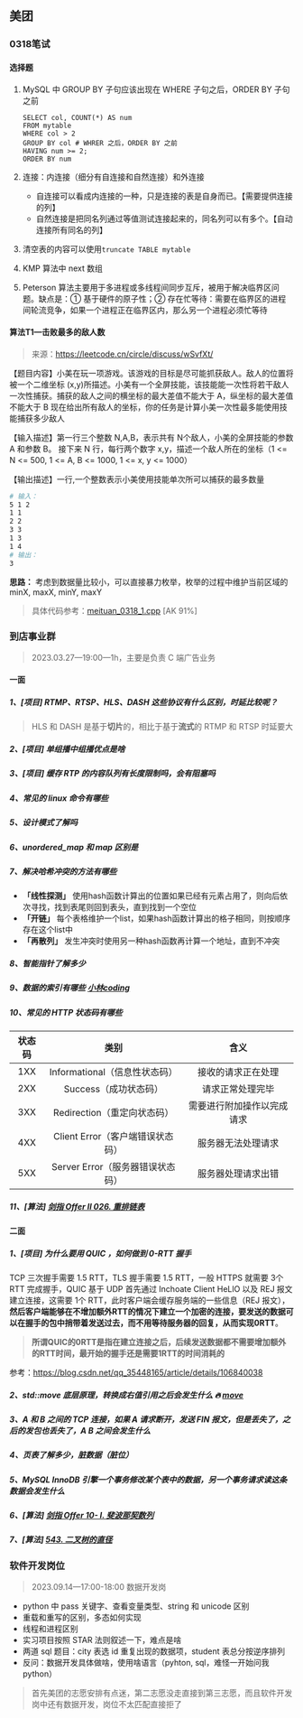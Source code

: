 ## 美团

### 0318笔试

#### 选择题

1. MySQL 中 GROUP BY 子句应该出现在 WHERE 子句之后，ORDER BY 子句之前

   ```mysql
   SELECT col, COUNT(*) AS num
   FROM mytable
   WHERE col > 2
   GROUP BY col # WHRER 之后，ORDER BY 之前
   HAVING num >= 2;
   ORDER BY num 
   ```

2. 连接：内连接（细分有自连接和自然连接）和外连接

   - 自连接可以看成内连接的一种，只是连接的表是自身而已。【需要提供连接的列】
   - 自然连接是把同名列通过等值测试连接起来的，同名列可以有多个。【自动连接所有同名的列】

3. 清空表的内容可以使用`truncate TABLE mytable`
4. KMP 算法中 next 数组
5. Peterson 算法主要用于多进程或多线程间同步互斥，被用于解决临界区问题。缺点是：① 基于硬件的原子性；② 存在忙等待：需要在临界区的进程间轮流竞争，如果一个进程正在临界区内，那么另一个进程必须忙等待



#### 算法T1—击败最多的敌人数

> 来源：https://leetcode.cn/circle/discuss/wSvfXt/

【题目内容】小美在玩一项游戏。该游戏的目标是尽可能抓获敌人。敌人的位置将被一个二维坐标 (x,y)所描述。小美有一个全屏技能，该技能能一次性将若干敌人一次性捕获。捕获的敌人之间的横坐标的最大差值不能大于 A，纵坐标的最大差值不能大于 B 现在给出所有敌人的坐标，你的任务是计算小美一次性最多能使用技能捕获多少敌人

【输入描述】第一行三个整数 N,A,B，表示共有 N个敌人，小美的全屏技能的参数 A 和参数 B。
接下来 N 行，每行两个数字 x,y，描述一个敌人所在的坐标（1 <= N <= 500, 1 <= A, B <= 1000, 1 <= x, y <= 1000）

【输出描述】一行,一个整数表示小美使用技能单次所可以捕获的最多数量

```bash
# 输入：
5 1 2
1 1
2 2
3 3
1 3
1 4
# 输出：
3
```

**思路：** 考虑到数据量比较小，可以直接暴力枚举，枚举的过程中维护当前区域的 minX, maxX, minY, maxY

> 具体代码参考：[meituan_0318_1.cpp](code/meituan_0318_1.cpp)  [AK 91%]



### 到店事业群

> 2023.03.27—19:00—1h，主要是负责 C 端广告业务

#### 一面

##### 1、[项目] RTMP、RTSP、HLS、DASH 这些协议有什么区别，时延比较呢？

> HLS 和 DASH 是基于**切片**的，相比于基于**流式**的 RTMP 和 RTSP 时延要大

##### 2、[项目] 单组播中组播优点是啥

##### 3、[项目] 缓存 RTP 的内容队列有长度限制吗，会有阻塞吗



##### 4、常见的 linux 命令有哪些

##### 5、设计模式了解吗

##### 6、unordered_map  和 map 区别是

##### 7、解决哈希冲突的方法有哪些

- **「线性探测」** 使用hash函数计算出的位置如果已经有元素占用了，则向后依次寻找，找到表尾则回到表头，直到找到一个空位
- **「开链」** 每个表格维护一个list，如果hash函数计算出的格子相同，则按顺序存在这个list中
- **「再散列」** 发生冲突时使用另一种hash函数再计算一个地址，直到不冲突

##### 8、智能指针了解多少

##### 9、数据的索引有哪些 [小林coding](https://xiaolincoding.com/mysql/index/index_interview.html)

##### 10、常见的 **HTTP 状态码**有哪些

| 状态码 |               类别               |            含义            |
| :----: | :------------------------------: | :------------------------: |
|  1XX   |  Informational（信息性状态码）   |     接收的请求正在处理     |
|  2XX   |      Success（成功状态码）       |      请求正常处理完毕      |
|  3XX   |   Redirection（重定向状态码）    | 需要进行附加操作以完成请求 |
|  4XX   | Client Error（客户端错误状态码） |     服务器无法处理请求     |
|  5XX   | Server Error（服务器错误状态码） |     服务器处理请求出错     |

##### 11、[算法] [剑指 Offer II 026. 重排链表](https://leetcode.cn/problems/LGjMqU/)



#### 二面

##### 1、[项目] 为什么要用 QUIC ，如何做到 0-RTT 握手

TCP 三次握手需要 1.5 RTT，TLS 握手需要 1.5 RTT，一般 HTTPS 就需要 3个 RTT 完成握手，QUIC 基于 UDP 首先通过 Inchoate Client HeLlO 以及 REJ 报文建立连接，这需要 1个 RTT，此时客户端会缓存服务端的一些信息（REJ 报文），**然后客户端能够在不增加额外RTT的情况下建立一个加密的连接，要发送的数据可以在握手的包中捎带着发送过去，而不用等待服务器的回复，从而实现0RTT**。

> **所谓QUIC的0RTT是指在建立连接之后，后续发送数据都不需要增加额外的RTT时间，最开始的握手还是需要1RTT的时间消耗的**

参考：https://blog.csdn.net/qq_35448165/article/details/106840038



##### 2、std::move **底层原理**，转换成右值引用之后会发生什么 :fire: [move](https://github.com/EricPengShuai/Interview/blob/main/STL/README.md#move)

##### 3、A 和 B 之间的 TCP 连接，如果 A 请求断开，发送 FIN 报文，但是丢失了，之后的发包也丢失了，A B 之间会发生什么

##### 4、页表了解多少，脏数据（脏位）

##### 5、MySQL InnoDB 引擎一个事务修改某个表中的数据，另一个事务请求读这条数据会发生什么

##### 6、[算法] [剑指 Offer 10- I. 斐波那契数列](https://leetcode.cn/problems/fei-bo-na-qi-shu-lie-lcof/)

##### 7、[算法] [543. 二叉树的直径](https://leetcode.cn/problems/diameter-of-binary-tree/)



### 软件开发岗位

> 2023.09.14—17:00-18:00 数据开发岗

- python 中 pass 关键字、查看变量类型、string 和 unicode 区别
- 重载和重写的区别，多态如何实现
- 线程和进程区别
- 实习项目按照 STAR 法则叙述一下，难点是啥
- 两道 sql 题目：city 表选 id 重复出现的数据项，student 表总分按逆序排列
- 反问：数据开发具体做啥，使用啥语言（pyhton, sql，难怪一开始问我 python）

> 首先美团的志愿安排有点迷，第二志愿没走直接到第三志愿，而且软件开发岗中还有数据开发，岗位不太匹配直接拒了



